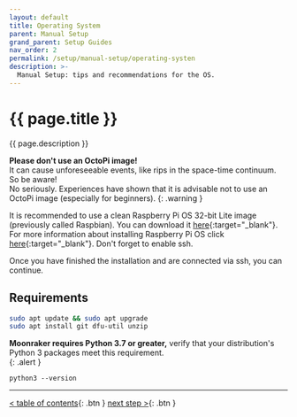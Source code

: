 ```yaml
---
layout: default
title: Operating System
parent: Manual Setup
grand_parent: Setup Guides
nav_order: 2
permalink: /setup/manual-setup/operating-systen
description: >-
  Manual Setup: tips and recommendations for the OS.
---
```


# {{ page.title }}
{{ page.description }}

**Please don't use an OctoPi image!**  
It can cause unforeseeable events, like rips in the space-time continuum. So be aware!  
No seriously. Experiences have shown that it is advisable not to use an OctoPi image (especially for beginners).
{: .warning }

It is recommended to use a clean Raspberry Pi OS 32-bit Lite image (previously called Raspbian). You can download it [here](https://downloads.raspberrypi.org/raspios_lite_armhf_latest){:target="_blank"}.  
For more information about installing Raspberry Pi OS click [here](https://www.raspberrypi.org/documentation/installation/installing-images/){:target="_blank"}. Don't forget to enable ssh.

Once you have finished the installation and are connected via ssh, you can continue.

## Requirements
```bash
sudo apt update && sudo apt upgrade
sudo apt install git dfu-util unzip
```

**Moonraker requires Python 3.7 or greater,** verify that your distribution's Python 3 packages meet this requirement.  
{: .alert }

```
python3 --version
```

---
[< table of contents](index.md){: .btn }  [next step >](klipper.md){: .btn }
